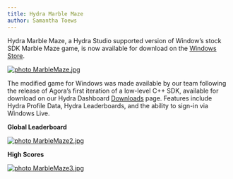 ```yaml
---
title: Hydra Marble Maze
author: Samantha Toews
---
```

Hydra Marble Maze, a Hydra Studio supported version of Window’s stock SDK Marble Maze game, is now available for download on the [Windows Store](http://apps.microsoft.com/windows/en-us/app/marble-maze-hydra-sample/630bf4d6-4bf0-4af9-a8d3-e9342c4c93c3).

[ ![ photo MarbleMaze.jpg](http://i6.photobucket.com/albums/y221/stdreame/MarbleMaze.jpg) ](http://s6.photobucket.com/user/stdreame/media/MarbleMaze.jpg.html)

The modified game for Windows was made available by our team following the release of Agora’s first iteration of a low-level C++ SDK, available for download on our Hydra Dashboard [Downloads](https://hydra.agoragames.com/downloads) page. Features include Hydra Profile Data, Hydra Leaderboards, and the ability to sign-in via Windows Live.

**Global Leaderboard**

[ ![ photo MarbleMaze2.jpg](http://i6.photobucket.com/albums/y221/stdreame/MarbleMaze2.jpg) ](http://s6.photobucket.com/user/stdreame/media/MarbleMaze2.jpg.html)

**High Scores**

[ ![ photo MarbleMaze3.jpg](http://i6.photobucket.com/albums/y221/stdreame/MarbleMaze3.jpg) ](http://s6.photobucket.com/user/stdreame/media/MarbleMaze3.jpg.html)
